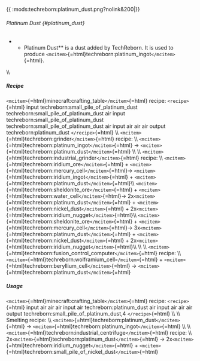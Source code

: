 {{ :mods:techreborn:platinum_dust.png?nolink&200\|}}

###### Platinum Dust {#platinum_dust}

-   -   Platinum Dust\*\* is a dust added by TechReborn. It is used to
        produce
        `<mcitem>`{=html}techreborn:platinum_ingot`</mcitem>`{=html}.

\\\\

##### Recipe

`<mcitem>`{=html}minecraft:crafting_table`</mcitem>`{=html} recipe:
`<recipe>`{=html} input techreborn:small_pile_of_platinum_dust
techreborn:small_pile_of_platinum_dust air input
techreborn:small_pile_of_platinum_dust
techreborn:small_pile_of_platinum_dust air input air air air output
techreborn:platinum_dust `</recipe>`{=html} \\\\
`<mcitem>`{=html}techreborn:grinder`</mcitem>`{=html} recipe: \\\\
`<mcitem>`{=html}techreborn:platinum_ingot`</mcitem>`{=html} -\>
`<mcitem>`{=html}techreborn:platinum_dust`</mcitem>`{=html} \\\\ \\\\
`<mcitem>`{=html}techreborn:industrial_grinder`</mcitem>`{=html} recipe:
\\\\ `<mcitem>`{=html}techreborn:iridium_ore`</mcitem>`{=html} +
`<mcitem>`{=html}techreborn:mercury_cell`</mcitem>`{=html}-\>
`<mcitem>`{=html}techreborn:iridium_ingot`</mcitem>`{=html} +
`<mcitem>`{=html}techreborn:platinum_dust`</mcitem>`{=html}\\\\
`<mcitem>`{=html}techreborn:sheldonite_ore`</mcitem>`{=html} +
`<mcitem>`{=html}techreborn:water_cell`</mcitem>`{=html}-\>
2x`<mcitem>`{=html}techreborn:platinum_dust`</mcitem>`{=html} +
`<mcitem>`{=html}techreborn:nickel_dust`</mcitem>`{=html} +
2x`<mcitem>`{=html}techreborn:iridium_nugget`</mcitem>`{=html}\\\\
`<mcitem>`{=html}techreborn:sheldonite_ore`</mcitem>`{=html} +
`<mcitem>`{=html}techreborn:mercury_cell`</mcitem>`{=html}-\>
3x`<mcitem>`{=html}techreborn:platinum_dust`</mcitem>`{=html} +
`<mcitem>`{=html}techreborn:nickel_dust`</mcitem>`{=html} +
2x`<mcitem>`{=html}techreborn:iridium_nugget`</mcitem>`{=html}\\\\ \\\\
\\\\
`<mcitem>`{=html}techreborn:fusion_control_computer`</mcitem>`{=html}
recipe: \\\\
`<mcitem>`{=html}techreborn:wolframium_cell`</mcitem>`{=html} +
`<mcitem>`{=html}techreborn:beryllium_cell`</mcitem>`{=html} -\>
`<mcitem>`{=html}techreborn:platinum_dust`</mcitem>`{=html}

##### Usage

`<mcitem>`{=html}minecraft:crafting_table`</mcitem>`{=html} recipe:
`<recipe>`{=html} input air air air input air techreborn:platinum_dust
air input air air air output techreborn:small_pile_of_platinum_dust,4
`</recipe>`{=html} \\\\ \\\\ Smelting recipe: \\\\
`<mcitem>`{=html}techreborn:platinum_dust`</mcitem>`{=html} -\>
`<mcitem>`{=html}techreborn:platinum_ingot`</mcitem>`{=html} \\\\ \\\\
`<mcitem>`{=html}techreborn:industrial_centrifuge`</mcitem>`{=html}
recipe: \\\\
2x`<mcitem>`{=html}techreborn:platinum_dust`</mcitem>`{=html} -\>
2x`<mcitem>`{=html}techreborn:iridium_nugget`</mcitem>`{=html} +
`<mcitem>`{=html}techreborn:small_pile_of_nickel_dust`</mcitem>`{=html}
